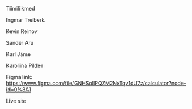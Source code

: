 Tiimiliikmed


Ingmar Treiberk 

Kevin Reinov

Sander Aru 

Karl Jäme 

Karoliina Pilden

Figma link: 
https://www.figma.com/file/GNHSoIIPQZM2NxTqv1dU7z/calculator?node-id=0%3A1

Live site 
